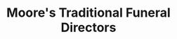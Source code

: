 ---
title: "Moore's Traditional Funeral Directors"
url: /havant/moores-traditional-funeral-directors/
shop: Bestattungen
---